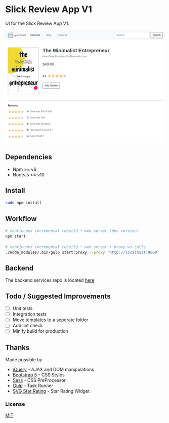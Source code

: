 # Slick Review App V1
UI for the Slick Review App V1.

![Demo](/assets/images/demo.png "Demo")
## Dependencies
* Npm >= v6
* NodeJs >= v10

## Install
```bash
sudo npm install
```
## Workflow
```bash
# continuous incremental rebuild + web server (dev version)
npm start

# continuous incremental rebuild + web server + proxy ws calls
./node_modules/.bin/gulp start:proxy --proxy 'http://localhost:9000'
```

## Backend
The backend services repo is located [here](https://github.com/anoopmd/slick-review-backend)

## Todo / Suggested Improvements
- [ ] Unit tests
- [ ] Integration tests
- [ ] Move templates to a seperate folder
- [ ] Add lint check
- [ ] Minify build for production

## Thanks
Made possible by
- [jQuery](https://jquery.com/) - AJAX and DOM manipulations
- [Bootstrap 5](https://getbootstrap.com/) - CSS Styles
- [Sass](https://sass-lang.com/) - CSS PreProcessor
- [Gulp](https://gulpjs.com/) - Task Runner
- [SVG Star Rating](https://github.com/nashio/star-rating-svg) - Star Rating Widget

### License
[MIT](readme.md)
